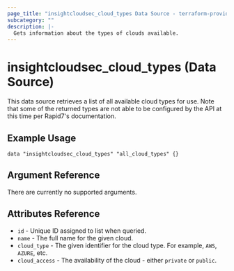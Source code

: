 ```yaml
---
page_title: "insightcloudsec_cloud_types Data Source - terraform-provider-insightcloudsec"
subcategory: ""
description: |-
  Gets information about the types of clouds available.
---
```


# insightcloudsec_cloud_types (Data Source)

This data source retrieves a list of all available cloud types for use.  Note that some of the returned types are not able to be configured by the API at this time per Rapid7's documentation.

## Example Usage

```hcl
data "insightcloudsec_cloud_types" "all_cloud_types" {}
```

## Argument Reference

There are currently no supported arguments.

## Attributes Reference

* `id` - Unique ID assigned to list when queried.
* `name` - The full name for the given cloud.
* `cloud_type` - The given identifier for the cloud type. For example, `AWS`, `AZURE`, etc.
* `cloud_access` - The availability of the cloud - either `private` or `public`.

